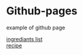 # Github-pages
example of github page

[ingrediants list](https://github.com/whitehatjr/Github-pages/edit/main/ingrediants.md) \
[recipe](https://github.com/whitehatjr/Github-pages/edit/main/recipe.md)

